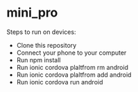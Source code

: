 # mini_pro
Steps to run on devices:<br>

- Clone this repository<br>
- Connect your phone to your computer<br>
- Run npm install<br>
- Run ionic cordova plaltfrom rm android<br>
- Run ionic cordova plaltfrom add android<br>
- Run ionic cordova run android<br>
